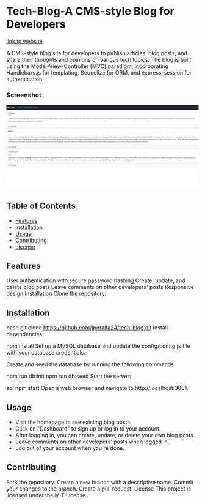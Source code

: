 # Tech-Blog-A CMS-style Blog for Developers

 [link to website](https://sheltered-inlet-22919.herokuapp.com/)

 A CMS-style blog site for developers to publish articles, blog posts, and share their thoughts and opinions on various tech topics. The blog is built using the Model-View-Controller (MVC) paradigm, incorporating Handlebars.js for templating, Sequelize for ORM, and express-session for authentication.

 ### Screenshot 

 ![](./Assets/Screenshot%202023-04-15%20231630.png)

## Table of Contents
- [Features](#features)
- [Installation](#installation)
- [Usage](#usage)
- [Contributing](#contributing)
- [License](#license)

## Features
 User authentication with secure password hashing
 Create, update, and delete blog posts
 Leave comments on other developers' posts
 Responsive design
 Installation
 Clone the repository:

## Installation
bash
git clone https://github.com/jperalta24/tech-blog.git
Install dependencies:

npm install
Set up a MySQL database and update the config/config.js file with your database credentials.

Create and seed the database by running the following commands:

npm run db:init
npm run db:seed
Start the server:

sql
npm start
Open a web browser and navigate to http://localhost:3001.

## Usage
- Visit the homepage to see existing blog posts.
- Click on "Dashboard" to sign up or log in to your account.
- After logging in, you can create, update, or delete your own blog posts.
- Leave comments on other developers' posts when logged in.
- Log out of your account when you're done.
 
 
## Contributing
Fork the repository.
Create a new branch with a descriptive name.
Commit your changes to the branch.
Create a pull request.
License
This project is licensed under the MIT License.